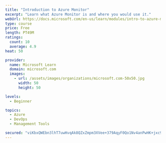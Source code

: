 ```yaml
---
title: "Introduction to Azure Monitor"
excerpt: "Learn what Azure Monitor is and where you would use it."
webUrl: https://docs.microsoft.com/en-us/learn/modules/intro-to-azure-monitor/
type: course
price: Free
length: PT49M
ratings:
  count: 10
  average: 4.9
heat: 50

provider:
  name: Microsoft Learn
  domain: microsoft.com
  images:
    - url: /assets/images/organizations/microsoft.com-50x50.jpg
      width: 50
      height: 50

levels:
  - Beginner

topics:
  - Azure
  - DevOps
  - Management Tools

secured: "viKbxQWEbn3lhT7uwHvqAk8QZxZmpm3XVee+379AqyF0Qo1Nv4anPwHK+jxc9A8uxXW2XOt1aWCvmfEdywkL0a8lGLiVkkuQbH7H0ZFIXvK8xfmZTCtHPfJApUenkcFa15IgvnN4hnLIkg9030+FpwBuG750+wwS+xjVBNZfh7i3NKT9K6NElpxXSEGfrdgS0T7+iTtSAZuDkzdMS0fnAPKTKrtnaQdZqe6bAMQLSRzcIr4clO7znCzkz8QCnpfpsSjQkha7U9WOdPVngyTdQE/dX2BlZxQd3/90gvT9W63Y1t2v9TjZdb1NtHcpKP+U2j+t+zgzcjAlByP4Zc1J9Jodug8qvSsy3+0nuY0/MJrkeD2DxhpwHKJvJEXE1h3ngOHwB6kJ8v3MEcJzi0I/xnT84f+qCTSvJhlfC3w5AfE=;d4ShR+u/YMSyIuyGpBUFkw=="
---
```


